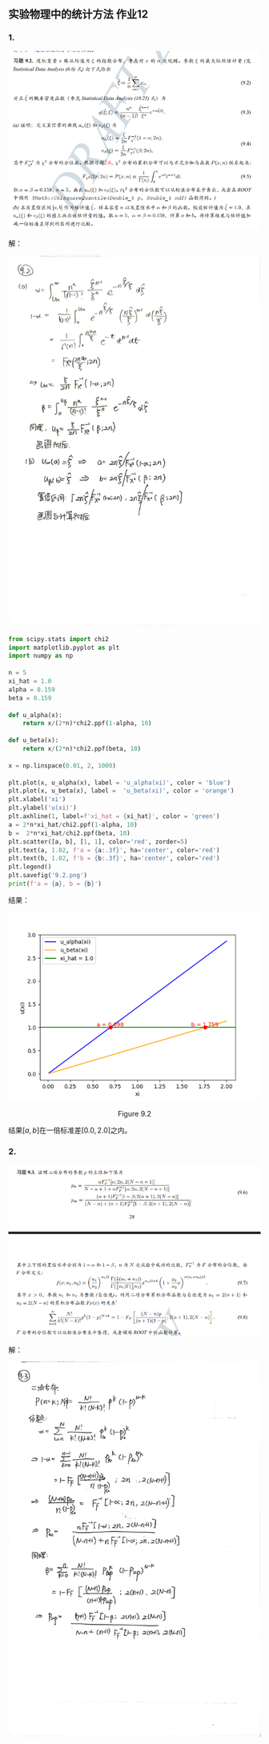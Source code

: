 ## 实验物理中的统计方法 作业12

### 1.

![image-20250607190232430](https://raw.githubusercontent.com/stur007/img/main/img/202506071902923.png)

解：

![7450be988f22ba925c086370fa23e43](https://raw.githubusercontent.com/stur007/img/main/img/202506071909661.jpg)

```python
from scipy.stats import chi2
import matplotlib.pyplot as plt
import numpy as np

n = 5
xi_hat = 1.0
alpha = 0.159
beta = 0.159

def u_alpha(x):
    return x/(2*n)*chi2.ppf(1-alpha, 10)

def u_beta(x):
    return x/(2*n)*chi2.ppf(beta, 10)

x = np.linspace(0.01, 2, 1000)

plt.plot(x, u_alpha(x), label = 'u_alpha(xi)', color = 'blue')
plt.plot(x, u_beta(x), label =  'u_beta(xi)', color = 'orange')
plt.xlabel('xi')
plt.ylabel('u(xi)')
plt.axhline(1, label=f'xi_hat = {xi_hat}', color = 'green')
a = 2*n*xi_hat/chi2.ppf(1-alpha, 10)
b =  2*n*xi_hat/chi2.ppf(beta, 10)
plt.scatter([a, b], [1, 1], color='red', zorder=5)
plt.text(a, 1.02, f'a = {a:.3f}', ha='center', color='red')
plt.text(b, 1.02, f'b = {b:.3f}', ha='center', color='red')
plt.legend()
plt.savefig('9.2.png')
print(f'a = {a}, b = {b}')
```

结果：

![image-20250607190503647](https://raw.githubusercontent.com/stur007/img/main/img/202506071905729.png)

<center>Figure 9.2</center>

结果$[a, b]$在一倍标准差$[0.0, 2.0]$之内。

### 2.

![image-20250607190828034](https://raw.githubusercontent.com/stur007/img/main/img/202506071908227.png)

解：

![d7aeb436e4b7cd6f5bc12f6c131a38f](https://raw.githubusercontent.com/stur007/img/main/img/202506071910434.jpg)